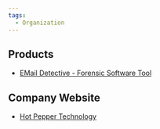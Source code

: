 ```yaml
---
tags:
  - Organization
---
```

## Products

* [EMail Detective - Forensic Software Tool](email_detective_forensic_software_tool.md)

## Company Website

* [Hot Pepper Technology](https://hotpepperinc.com/)
